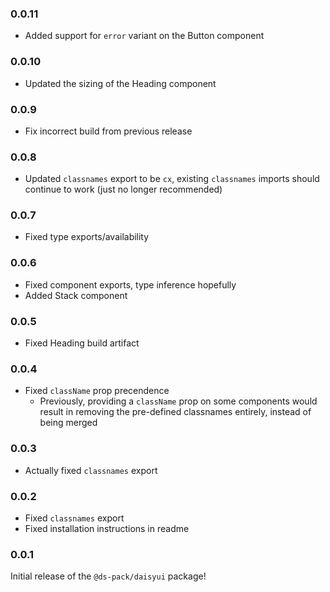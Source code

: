 ### 0.0.11

- Added support for `error` variant on the Button component

### 0.0.10

- Updated the sizing of the Heading component

### 0.0.9

- Fix incorrect build from previous release

### 0.0.8

- Updated `classnames` export to be `cx`, existing `classnames` imports should
  continue to work (just no longer recommended)

### 0.0.7

- Fixed type exports/availability

### 0.0.6

- Fixed component exports, type inference hopefully
- Added Stack component

### 0.0.5

- Fixed Heading build artifact

### 0.0.4

- Fixed `className` prop precendence
  - Previously, providing a `className` prop on some components would result in
    removing the pre-defined classnames entirely, instead of being merged

### 0.0.3

- Actually fixed `classnames` export

### 0.0.2

- Fixed `classnames` export
- Fixed installation instructions in readme

### 0.0.1

Initial release of the `@ds-pack/daisyui` package!
